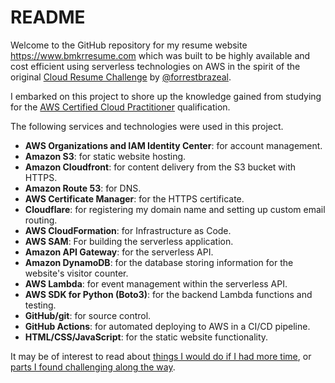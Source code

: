 # README

Welcome to the GitHub repository for my resume website <https://www.bmkrresume.com> which was built to be highly available and cost efficient using serverless technologies on AWS in the spirit of the original [Cloud Resume Challenge](https://cloudresumechallenge.dev/docs/the-challenge/aws/) by [@forrestbrazeal](https://twitter.com/forrestbrazeal).

I embarked on this project to shore up the knowledge gained from studying for the [AWS Certified Cloud Practitioner](https://aws.amazon.com/certification/certified-cloud-practitioner/) qualification.

The following services and technologies were used in this project.

* **AWS Organizations and IAM Identity Center**: for account management.
* **Amazon S3**: for static website hosting.
* **Amazon Cloudfront**: for content delivery from the S3 bucket with HTTPS.
* **Amazon Route 53**: for DNS.
* **AWS Certificate Manager**: for the HTTPS certificate.
* **Cloudflare**: for registering my domain name and setting up custom email routing.
* **AWS CloudFormation**: for Infrastructure as Code.
* **AWS SAM**: For building the serverless application.
* **Amazon API Gateway**: for the serverless API.
* **Amazon DynamoDB**: for the database storing information for the website's visitor counter.
* **AWS Lambda**: for event management within the serverless API.
* **AWS SDK for Python (Boto3)**: for the backend Lambda functions and testing.
* **GitHub/git**: for source control.
* **GitHub Actions**: for automated deploying to AWS in a CI/CD pipeline.
* **HTML/CSS/JavaScript**: for the static website functionality.

It may be of interest to read about [things I would do if I had more time](notes/If%20I%20had%20more%20time.md), or [parts I found challenging along the way](notes/Challenging%20parts.md).
